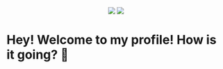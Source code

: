 

<div align="center"> 
<img src="https://img.shields.io/badge/How to reach me-E640D2?style=flat-square"/>
<a href="https://www.linkedin.com/in/andressaffs/"> <img src="https://img.shields.io/badge/Andressa Ferreira-0077B5?style=flat-square" /> </a>
</div>

# **Hey! Welcome to my profile! How is it going? 👋**


<!--
**Andressaffs/Andressaffs** is a ✨ _special_ ✨ repository because its `README.md` (this file) appears on your GitHub profile.

Here are some ideas to get you started:

- 🔭 I’m currently working on ...
- 🌱 I’m currently learning ...
- 👯 I’m looking to collaborate on ...
- 🤔 I’m looking for help with ...
- 💬 Ask me about ...
- 📫 How to reach me: ...
- 😄 Pronouns: ...
- ⚡ Fun fact: ...
-->
